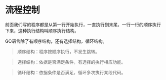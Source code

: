 # 流程控制

前面我们写的程序都是从第一行开始执行，一直执行到末尾，一行一行的顺序执行下来，这种执行结构叫顺序执行结构。

GO语言除了有顺序结构，还有选择结构，循环结构。

> 顺序结构：程序按顺序执行，不发生跳转。

> 选择结构：依据是否满足条件，有选择的执行相应功能。

> 循环结构：依据条件是否满足，循环多次执行某段代码。

